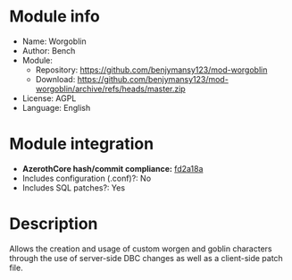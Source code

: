 # Module info

- Name: Worgoblin
- Author: Bench
- Module:
  + Repository: https://github.com/benjymansy123/mod-worgoblin
  + Download: https://github.com/benjymansy123/mod-worgoblin/archive/refs/heads/master.zip
- License: AGPL
- Language: English

# Module integration

- **AzerothCore hash/commit compliance:** [fd2a18a](https://github.com/azerothcore/azerothcore-wotlk/commit/fd2a18a7554ccf211ddca3299ffd686d1b976356)
- Includes configuration (.conf)?: No
- Includes SQL patches?: Yes

# Description

Allows the creation and usage of custom worgen and goblin characters through the use of server-side DBC changes as well as a client-side patch file.
